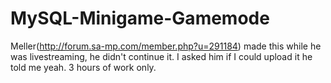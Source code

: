 # MySQL-Minigame-Gamemode
Meller(http://forum.sa-mp.com/member.php?u=291184) made this while he was livestreaming, he didn't continue it. I asked him if I could upload it he told me yeah. 3 hours of work only.
